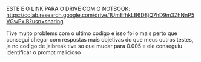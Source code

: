 ESTE E O LINK PARA O DRIVE COM O NOTBOOK: https://colab.research.google.com/drive/1UmEfhkLB6D8jQ7hD9m3ZhNnP5VGwPxIB?usp=sharing

Tive muito problems com o ultimo codigo e isso foi o mais perto que consegui chegar com respostas mais objetivas do que meus outros testes, ja no codigo de jaibreak tive so que mudar para 0.005 e ele conseguiu identificar o prompt malicioso
